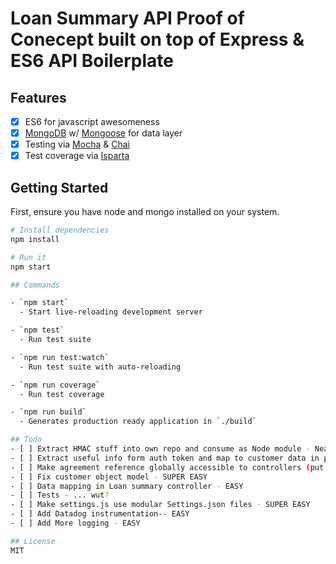 # Loan Summary API Proof of Conecept built on top of Express & ES6 API Boilerplate


## Features
- [x] ES6 for javascript awesomeness
- [x] [MongoDB](https://www.mongodb.com/) w/ [Mongoose](http://mongoosejs.com/) for data layer
- [x] Testing via [Mocha](https://mochajs.org/) & [Chai](http://chaijs.com/)
- [x] Test coverage via [Isparta](https://github.com/douglasduteil/isparta)

## Getting Started
First, ensure you have node and mongo installed on your system.

```sh
# Install dependencies
npm install

# Run it
npm start

## Commands

- `npm start`
  - Start live-reloading development server

- `npm test`
  - Run test suite

- `npm run test:watch`
  - Run test suite with auto-reloading

- `npm run coverage`
  - Run test coverage

- `npm run build`
  - Generates production ready application in `./build`

## Todo
- [ ] Extract HMAC stuff into own repo and consume as Node module - Nearly easy
- [ ] Extract useful info form auth token and map to customer data in persistence - Middlewate probs - EASY-ish
- [ ] Make agreement reference globally accessible to controllers (put in req object) - EASY
- [ ] Fix customer object model - SUPER EASY
- [ ] Data mapping in Loan summary controller - EASY
- [ ] Tests - ... wut?
- [ ] Make settings.js use modular Settings.json files - SUPER EASY
- [ ] Add Datadog instrumentation-- EASY
- [ ] Add More logging - EASY

## License
MIT